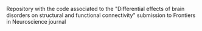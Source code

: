 Repository with the code associated to the "Differential effects of brain disorders on structural and functional connectivity" submission to Frontiers in Neuroscience journal
